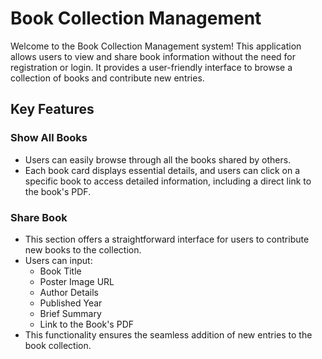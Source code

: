 # Book Collection Management

Welcome to the Book Collection Management system! This application allows users to view and share book information without the need for registration or login. It provides a user-friendly interface to browse a collection of books and contribute new entries.

## Key Features

### Show All Books
- Users can easily browse through all the books shared by others. 
- Each book card displays essential details, and users can click on a specific book to access detailed information, including a direct link to the book's PDF.

### Share Book
- This section offers a straightforward interface for users to contribute new books to the collection.
- Users can input:
  - Book Title
  - Poster Image URL
  - Author Details
  - Published Year
  - Brief Summary
  - Link to the Book's PDF
- This functionality ensures the seamless addition of new entries to the book collection.
